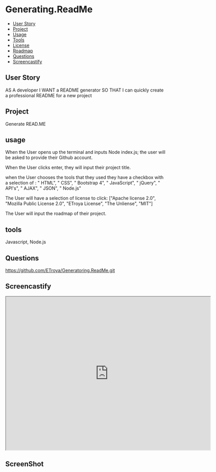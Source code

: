 # Generating.ReadMe

  * [User Story](#userstory)
  * [Project](#project)
  * [Usage](#usage)
  * [Tools](#tools)
  * [License](#license)
  * [Roadmap](#roadmap)
  * [Questions](#questions)
  * [Screencastify](#screencast)

## User Story 
AS A developer
I WANT a README generator
SO THAT I can quickly create a professional README for a new project 

## Project
Generate READ.ME


## usage

When the User opens up the terminal and inputs Node index.js; the user will be asked to provide their Github account. 

When the User clicks enter, they will input their project title.

when the User chooses the tools that they used they have a checkbox with a selection of : " HTML", " CSS", " Bootstrap 4", " JavaScript", " jQuery", " API's", " AJAX", " JSON", " Node.js"

The User will have a selection of license to click:
["Apache license 2.0", "Mozilla Public License 2.0", "ETroya License", "The Unliense", "MIT"]

The User will input the roadmap of their project.

## tools
Javascript,  Node.js

## Questions 
https://github.com/ETroya/Generatoring.ReadMe.git

## Screencastify
<iframe src="https://drive.google.com/file/d/1yCcgK-GQ9iPa6v5gaJzMI3aJEdkiY3bK/preview" width="640" height="480"></iframe>

## ScreenShot

